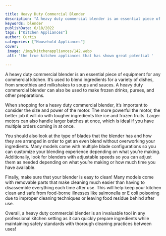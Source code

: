 ```yaml
---

title: Heavy Duty Commercial Blender
description: "A heavy duty commercial blender is an essential piece of equipment for any commercial kitchen. It’s used to blend ingredients for ...find out now"
keywords: blender
publishDate: 6/18/2022
tags: ["Kitchen Appliances"]
author: Curtis
categories: ["Household Appliances"]
cover: 
 image: /img/kitchenappliances/142.webp
 alt: 'the true kitchen appliances that has shown great potential '

---
```


A heavy duty commercial blender is an essential piece of equipment for any commercial kitchen. It’s used to blend ingredients for a variety of dishes, from smoothies and milkshakes to soups and sauces. A heavy duty commercial blender can also be used to make frozen drinks, purees, and other preparations.

When shopping for a heavy duty commercial blender, it’s important to consider the size and power of the motor. The more powerful the motor, the better job it will do with tougher ingredients like ice and frozen fruits. Larger motors can also handle larger batches at once, which is ideal if you have multiple orders coming in at once.

You should also look at the type of blades that the blender has and how they are arranged in order to get an even blend without overworking your ingredients. Many models come with multiple blade configurations so you can customize your blending experience depending on what you’re making. Additionally, look for blenders with adjustable speeds so you can adjust them as needed depending on what you’re making or how much time you have available.

Finally, make sure that your blender is easy to clean! Many models come with removable parts that make cleaning much easier than having to disassemble everything each time after use. This will help keep your kitchen clean and safe from food-borne illnesses like salmonella or E coli poisoning due to improper cleaning techniques or leaving food residue behind after use. 

Overall, a heavy duty commercial blender is an invaluable tool in any professional kitchen setting as it can quickly prepare ingredients while maintaining safety standards with thorough cleaning practices between uses!
